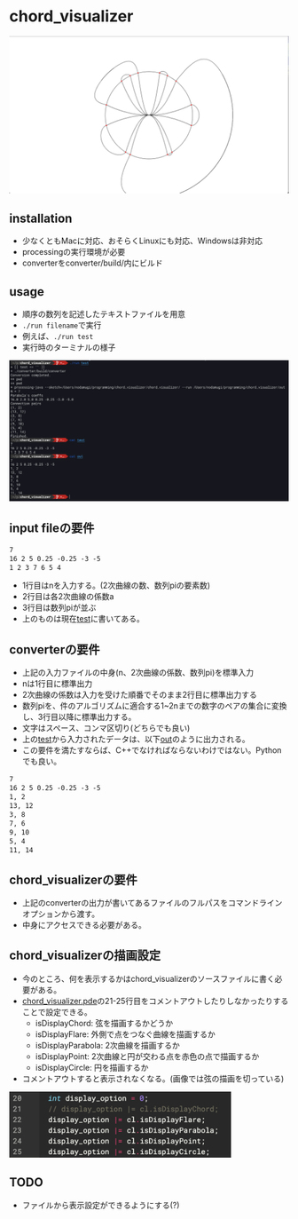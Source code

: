 # chord_visualizer
<img src="images/result1.png" width="800">

## installation
- 少なくともMacに対応、おそらくLinuxにも対応、Windowsは非対応
- processingの実行環境が必要
- converterをconverter/build/内にビルド

## usage
- 順序の数列を記述したテキストファイルを用意
- `./run filename`で実行
- 例えば、`./run test`
- 実行時のターミナルの様子

<img src="images/terminal.png" width="800">


## input fileの要件
```
7
16 2 5 0.25 -0.25 -3 -5
1 2 3 7 6 5 4
```
- 1行目はnを入力する。(2次曲線の数、数列piの要素数)
- 2行目は各2次曲線の係数a
- 3行目は数列piが並ぶ
- 上のものは現在[test](test)に書いてある。

## converterの要件
- 上記の入力ファイルの中身(n、2次曲線の係数、数列pi)を標準入力
- nは1行目に標準出力
- 2次曲線の係数は入力を受けた順番でそのまま2行目に標準出力する
- 数列piを、件のアルゴリズムに適合する1~2nまでの数字のペアの集合に変換し、3行目以降に標準出力する。
- 文字はスペース、コンマ区切り(どちらでも良い)
- 上の[test](test)から入力されたデータは、以下[out](out)のように出力される。
- この要件を満たすならば、C++でなければならないわけではない。Pythonでも良い。

```
7
16 2 5 0.25 -0.25 -3 -5
1, 2
13, 12
3, 8
7, 6
9, 10
5, 4
11, 14
```

## chord_visualizerの要件
- 上記のconverterの出力が書いてあるファイルのフルパスをコマンドラインオプションから渡す。
- 中身にアクセスできる必要がある。

## chord_visualizerの描画設定
- 今のところ、何を表示するかはchord_visualizerのソースファイルに書く必要がある。
- [chord_visualizer.pde](chord_visualizer/chord_visualizer.pde)の21-25行目をコメントアウトしたりしなかったりすることで設定できる。
  - isDisplayChord: 弦を描画するかどうか
  - isDisplayFlare: 外側で点をつなぐ曲線を描画するか
  - isDisplayParabola: 2次曲線を描画するか
  - isDisplayPoint: 2次曲線と円が交わる点を赤色の点で描画するか
  - isDisplayCircle: 円を描画するか
- コメントアウトすると表示されなくなる。(画像では弦の描画を切っている)

<img src="images/option.png" width="400">

## TODO
- ファイルから表示設定ができるようにする(?)
